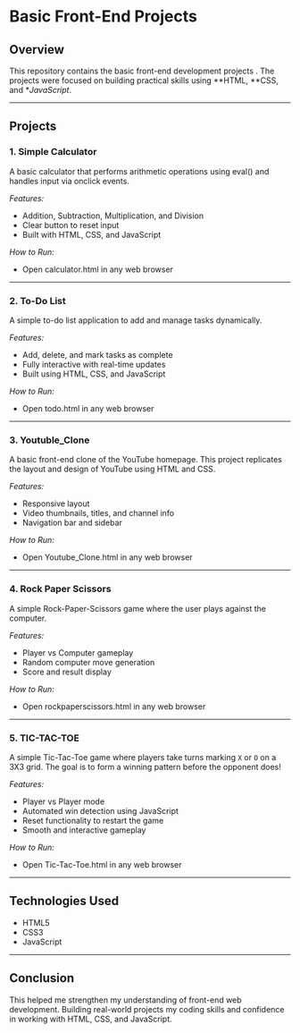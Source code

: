 # Basic Front-End Projects

## Overview  
This repository contains the  basic front-end development projects . The projects were focused on building practical skills using **HTML, **CSS, and **JavaScript*.

---

## Projects  

### 1. Simple Calculator  
A basic calculator that performs arithmetic operations using eval() and handles input via onclick events.  

*Features:*  
- Addition, Subtraction, Multiplication, and Division  
- Clear button to reset input  
- Built with HTML, CSS, and JavaScript  

*How to Run:*  
- Open calculator.html in any web browser  

---

### 2. To-Do List  
A simple to-do list application to add and manage tasks dynamically.  

*Features:*  
- Add, delete, and mark tasks as complete  
- Fully interactive with real-time updates  
- Built using HTML, CSS, and JavaScript  

*How to Run:*  
- Open todo.html in any web browser  

---

### 3. Youtuble_Clone
A basic front-end clone of the YouTube homepage. This project replicates the layout and design of YouTube using HTML and CSS.

*Features:*
- Responsive layout
- Video thumbnails, titles, and channel info
- Navigation bar and sidebar

*How to Run:*
- Open Youtube_Clone.html in any web browser

---

  ### 4. Rock Paper Scissors
  A simple Rock-Paper-Scissors game where the user plays against the computer.
  
  *Features:*
  - Player vs Computer gameplay
  - Random computer move generation
  - Score and result display

  *How to Run:*
   - Open rockpaperscissors.html in any web browser

---

### 5. TIC-TAC-TOE
A simple Tic-Tac-Toe game where players take turns marking `X` or `O` on a 3X3 grid. The goal is to form a winning pattern before the opponent does!

*Features:*
- Player vs Player mode
- Automated win detection using JavaScript 
- Reset functionality to restart the game
- Smooth and interactive gameplay

*How to Run:*
- Open Tic-Tac-Toe.html in any web browser

---

## Technologies Used  
- HTML5  
- CSS3  
- JavaScript 

---

## Conclusion
This  helped me strengthen my understanding of front-end web development. Building real-world projects  my coding skills and confidence in working with HTML, CSS, and JavaScript.
